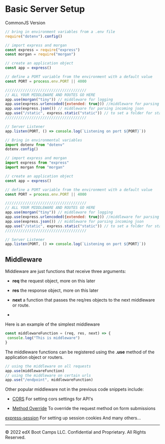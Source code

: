 # Basic Server Setup
CommonJS Version

```js
// bring in environment variables from a .env file
require("dotenv").config()

// import express and morgan
const express = require("express")
const morgan = require("morgan")

// create an application object
const app = express()

// define a PORT variable from the environment with a default value
const PORT = process.env.PORT || 4000

/////////////////////////////////////
// ALL YOUR MIDDLEWARE AND ROUTES GO HERE
app.use(morgan("tiny")) // middleware for logging
app.use(express.urlencoded({extended: true})) //middleware for parsing urlencoded data
app.use(express.json()) // middleware for parsing incoming json
app.use("/static", express.static("static")) // to set a folder for static file serving
/////////////////////////////////////

// Server Listener
app.listen(PORT, () => console.log(`Listening on port ${PORT}`))
```

```js
// Bring in environmental variables
import dotenv from "dotenv"
dotenv.config()

// import express and morgan
import express from "express"
import morgan from "morgan"

// create an application object
const app = express()

// define a PORT variable from the environment with a default value
const PORT = process.env.PORT || 4000

/////////////////////////////////////
// ALL YOUR MIDDLEWARE AND ROUTES GO HERE
app.use(morgan("tiny")) // middleware for logging
app.use(express.urlencoded({extended: true})) //middleware for parsing urlencoded data
app.use(express.json()) // middleware for parsing incoming json
app.use("/static", express.static("static")) // to set a folder for static file serving
/////////////////////////////////////

// Server Listener
app.listen(PORT, () => console.log(`Listening on port ${PORT}`))
```

## Middleware
Middleware are just functions that receive three arguments:

* **req** the request object, more on this later

* **res** the response object, more on this later

* **next** a function that passes the req/res objects to the next middleware or route.
* 
Here is an example of the simplest middleware

```js
const middlewareFunction = (req, res, next) => {
 console.log("This is middleware")
}
```

The middleware functions can be registered using the **.use** method of the application object or routers.

```js
// using the middleware on all requests
app.use(middlewareFunction)
// using the middleware on certain urls
app.use("/endpoint", middlewareFunction)
```

Other popular middleware not in the previous code snippets include:

* [CORS](https://www.npmjs.com/package/cors) For setting cors settings for API's

* [Method Override](https://www.npmjs.com/package/method-override) To override the request method on form submissions
  
[express-session](https://www.npmjs.com/package/express-session) For setting up session cookies
And many others...

---
© 2022 edX Boot Camps LLC. Confidential and Proprietary. All Rights Reserved.